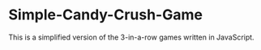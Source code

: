 # Simple-Candy-Crush-Game


This is a simplified version of the 3-in-a-row games written in JavaScript.

